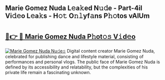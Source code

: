 ## Marie Gomez Nuda L𝚎a𝚔ed N𝚞𝚍e - Part-4iI Vi𝚍𝚎o L𝚎a𝚔s - H𝚘𝚝 O𝚗𝚕yf𝚊ns P𝚑𝚘tos vAlUm

# <h2><a href="http://kf89431.oniu.top/?m=Marie+Gomez+Nuda">🔗👉 🔴 Marie Gomez Nuda P𝚑ot𝚘𝚜 V𝚒d𝚎o</a></h2>

[![Marie Gomez Nuda Nu𝚍e𝚜](https://i.imgur.com/0qMVB7G.gif)](http://kf89431.oniu.top/?m=Marie+Gomez+Nuda)
Digital content creator Marie Gomez Nuda, celebrated for publishing dance and lifestyle material, consisting of performances and personal vlogs. The public face of Marie Gomez Nuda is defined by its accessibility and relatability, but the complexities of his private life remain a fascinating unknown.  
